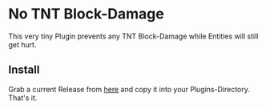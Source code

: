 # No TNT Block-Damage
This very tiny Plugin prevents any TNT Block-Damage while Entities will still get hurt.

## Install
Grab a current Release from [here](https://github.com/MarvinMenzerath/NoTNTBlockDamage/releases) and copy it into your Plugins-Directory. That's it.
